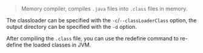 > Memory compiler, compiles `.java` files into `.class` files in memory.

The classloader can be specified with the `-c`/`--classLoaderClass` option, the output directory can be specified with the `-d` option.

After compiling the `.class` file, you can use the redefine command to re-define the loaded classes in JVM.
